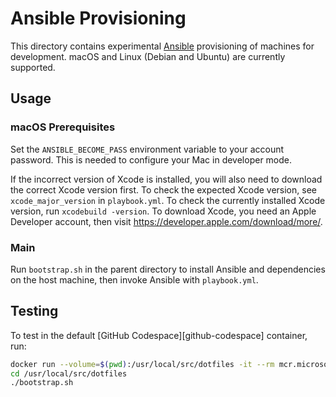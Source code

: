 # Ansible Provisioning

This directory contains experimental [Ansible][ansible] provisioning of
machines for development. macOS and Linux (Debian and Ubuntu) are currently
supported.

## Usage

### macOS Prerequisites

Set the `ANSIBLE_BECOME_PASS` environment variable to your account password.
This is needed to configure your Mac in developer mode.

If the incorrect version of Xcode is installed, you will also need to
download the correct Xcode version first. To check the expected Xcode
version, see `xcode_major_version` in `playbook.yml`. To check the currently
installed Xcode version, run `xcodebuild -version`. To download Xcode, you
need an Apple Developer account, then visit
<https://developer.apple.com/download/more/>.

### Main

Run `bootstrap.sh` in the parent directory to install Ansible and dependencies
on the host machine, then invoke Ansible with `playbook.yml`.

## Testing

To test in the default [GitHub Codespace][github-codespace] container, run:

```sh
docker run --volume=$(pwd):/usr/local/src/dotfiles -it --rm mcr.microsoft.com/vscode/devcontainers/universal:linux /bin/bash
cd /usr/local/src/dotfiles
./bootstrap.sh
```

[ansible]: https://www.ansible.com/
